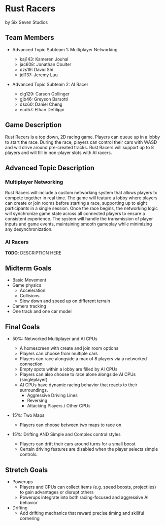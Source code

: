 # Rust Racers

by Six Seven Studios

## Team Members

* Advanced Topic Subteam 1: Multiplayer Networking
  * kaj143: Kameren Jouhal
  * jac608: Jonathan Coulter
  * dzs19: David Shi
  * jdl137: Jeremy Luu

* Advanced Topic Subteam 2: AI Racer
  * clg129: Carson Gollinger
  * gjb46: Greyson Barsotti
  * dsc60: Daniel Cheng
  * ecd57: Ethan Defilippi

## Game Description

Rust Racers is a top down, 2D racing game. Players can queue up in a lobby to start the race. During the race, players can control their cars with WASD and will drive around pre-created tracks. Rust Racers will support up to 8 players and will fill in non-player slots with AI racers.

## Advanced Topic Description

### Multiplayer Networking

Rust Racers will include a custom networking system that allows players to compete together in real time. The game will feature a lobby where players can create or join rooms before starting a race, supporting up to eight participants in a single session. Once the race begins, the networking logic will synchronize game state across all connected players to ensure a consistent experience. The system will handle the transmission of player inputs and game events, maintaining smooth gameplay while minimizing any desynchronization.

### AI Racers

**TODO**: DESCRIPTION HERE

## Midterm Goals

* Basic Movement
* Game physics
  * Acceleration
  * Collisions
  * Slow down and speed up on different terrain
* Camera tracking
* One track and one car model

## Final Goals

* 50%: Networked Multiplayer and AI CPUs
  * A homescreen with create and join room options
  * Players can choose from multiple cars
  * Players can race alongside a max of 8 players via a networked connection
  * Empty spots within a lobby are filled by AI CPUs
  * Players can also choose to race alone alongside AI CPUs (singleplayer)
  * AI CPUs have dynamic racing behavior that reacts to their surroundings.
    * Aggressive Driving Lines
    * Reversing
    * Attacking Players / Other CPUs

* 15%: Two Maps
  * Players can choose between two maps to race on.
* 15%: Drifting AND Simple and Complex control styles
  * Players can drift their cars around turns for a small boost
  * Certain driving features are disabled when the player selects simple controls.

## Stretch Goals

* Powerups
  * Players and CPUs can collect items (e.g. speed boosts, projectiles) to gain advantages or disrupt others
  * Powerups integrate into both racing-focused and aggressive AI behavior
* Drifting
  * Add drifting mechanics that reward precise timing and skillful cornering

